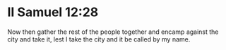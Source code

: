 # II Samuel 12:28

Now then gather the rest of the people together and encamp against the city and take it, lest I take the city and it be called by my name.
